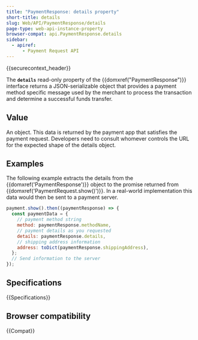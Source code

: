 ```yaml
---
title: "PaymentResponse: details property"
short-title: details
slug: Web/API/PaymentResponse/details
page-type: web-api-instance-property
browser-compat: api.PaymentResponse.details
sidebar:
  - apiref:
      - Payment Request API
---
```


{{securecontext_header}}

The **`details`** read-only property of the
{{domxref("PaymentResponse")}} interface returns a JSON-serializable object that
provides a payment method specific message used by the merchant to process the
transaction and determine a successful funds transfer.

## Value

An object. This data is returned by the payment app that satisfies the payment request. Developers need to consult whomever controls the URL for the expected shape of the details object.

## Examples

The following example extracts the details from the {{domxref('PaymentResponse')}}
object to the promise returned from {{domxref('PaymentRequest.show()')}}. In a
real-world implementation this data would then be sent to a payment server.

```js
payment.show().then((paymentResponse) => {
  const paymentData = {
    // payment method string
    method: paymentResponse.methodName,
    // payment details as you requested
    details: paymentResponse.details,
    // shipping address information
    address: toDict(paymentResponse.shippingAddress),
  };
  // Send information to the server
});
```

## Specifications

{{Specifications}}

## Browser compatibility

{{Compat}}
